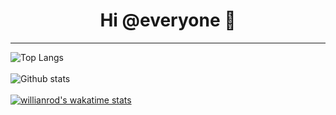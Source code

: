 <h1 align="center">Hi @everyone 👋</h1>

---  
![Top Langs](https://github-readme-stats.vercel.app/api/top-langs/?username=Zeldown&show_icons=true&theme=radical&count_private=true)
<br><br>
![Github stats](https://github-readme-stats.vercel.app/api?username=Zeldown&show_icons=true&theme=radical&count_private=true)
<br><br>
[![willianrod's wakatime stats](https://github-readme-stats.vercel.app/api/wakatime?username=Zeldown&show_icons=true&theme=radical)](https://github.com/anuraghazra/github-readme-stats)
